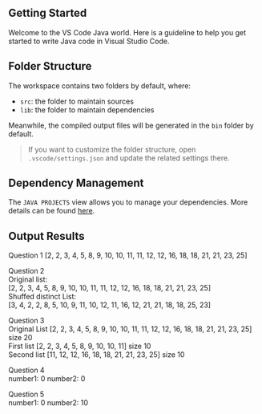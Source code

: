 ## Getting Started

Welcome to the VS Code Java world. Here is a guideline to help you get started to write Java code in Visual Studio Code.

## Folder Structure

The workspace contains two folders by default, where:

- `src`: the folder to maintain sources
- `lib`: the folder to maintain dependencies

Meanwhile, the compiled output files will be generated in the `bin` folder by default.

> If you want to customize the folder structure, open `.vscode/settings.json` and update the related settings there.

## Dependency Management

The `JAVA PROJECTS` view allows you to manage your dependencies. More details can be found [here](https://github.com/microsoft/vscode-java-dependency#manage-dependencies).


## Output Results

Question 1
[2, 2, 3, 4, 5, 8, 9, 10, 10, 11, 11, 12, 12, 16, 18, 18, 21, 21, 23, 25]


Question 2<br />
Original list:<br />
 [2, 2, 3, 4, 5, 8, 9, 10, 10, 11, 11, 12, 12, 16, 18, 18, 21, 21, 23, 25]<br />
Shuffed distinct List:<br />
 [3, 4, 2, 2, 8, 5, 10, 9, 11, 10, 12, 11, 16, 12, 21, 21, 18, 18, 25, 23]


Question 3<br />
Original List [2, 2, 3, 4, 5, 8, 9, 10, 10, 11, 11, 12, 12, 16, 18, 18, 21, 21, 23, 25] size 20 <br />
First list [2, 2, 3, 4, 5, 8, 9, 10, 10, 11] size 10 <br />
Second list [11, 12, 12, 16, 18, 18, 21, 21, 23, 25] size 10


Question 4<br />
number1: 0 number2: 0


Question 5<br />
number1: 0 number2: 10

